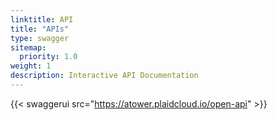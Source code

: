 ```yaml
---
linktitle: API
title: "APIs"
type: swagger
sitemap:
  priority: 1.0
weight: 1
description: Interactive API Documentation
---
```


{{< swaggerui src="https://atower.plaidcloud.io/open-api" >}}
